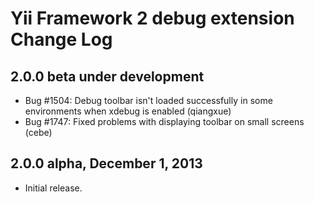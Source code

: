 Yii Framework 2 debug extension Change Log
==========================================

2.0.0 beta under development
----------------------------

- Bug #1504: Debug toolbar isn't loaded successfully in some environments when xdebug is enabled (qiangxue)
- Bug #1747: Fixed problems with displaying toolbar on small screens (cebe)

2.0.0 alpha, December 1, 2013
-----------------------------

- Initial release.
